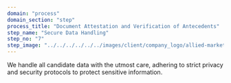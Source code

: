 ```yaml
---
domain: "process"
domain_section: "step"
process_title: "Document Attestation and Verification of Antecedents"
step_name: "Secure Data Handling"
step_no: "7"
step_image: "../../../../../../images/client/company_logo/allied-marketing.png"
---
```


We handle all candidate data with the utmost care, adhering to strict privacy and security protocols to protect sensitive information.
